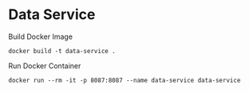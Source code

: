 # Data Service

Build Docker Image
```
docker build -t data-service .
```

Run Docker Container
```
docker run --rm -it -p 8087:8087 --name data-service data-service
```